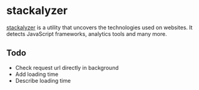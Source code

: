 # stackalyzer

[stackalyzer](https://www.stackalyzer.com/) is a utility that uncovers the technologies used on websites. It detects JavaScript frameworks, analytics tools and many more. 

## Todo

- Check request url directly in background
- Add loading time 
- Describe loading time